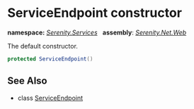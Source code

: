 # ServiceEndpoint constructor
**namespace:** *[Serenity.Services](../../README.md#serenity.services-namespace)*   **assembly**: *[Serenity.Net.Web](../../README.md)*

The default constructor.

```csharp
protected ServiceEndpoint()
```

## See Also

* class [ServiceEndpoint](../ServiceEndpoint.md)